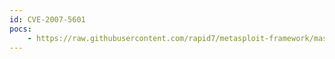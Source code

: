 ```yaml
---
id: CVE-2007-5601
pocs:
    - https://raw.githubusercontent.com/rapid7/metasploit-framework/master/modules/exploits/windows/browser/realplayer_import.rb
---
```

